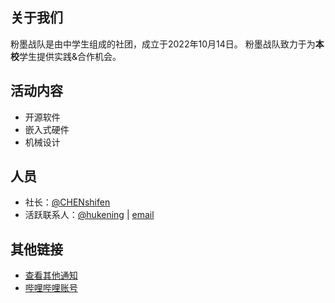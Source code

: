 ## 关于我们
粉墨战队是由中学生组成的社团，成立于2022年10月14日。
粉墨战队致力于为**本校**学生提供实践&合作机会。

## 活动内容
- 开源软件
- 嵌入式硬件
- 机械设计
  
## 人员
- 社长：[@CHENshifen](https://github.com/CHENshifen)
- 活跃联系人：[@hukening](https://github.com/tokyo469) | [email](mailto:kening.hu@qq.com)

## 其他链接
- [查看其他通知](https://github.com/ThePiSquad/.github/discussions/categories/announcements)
- [哔哩哔哩账号](https://space.bilibili.com/3461568968788625)

